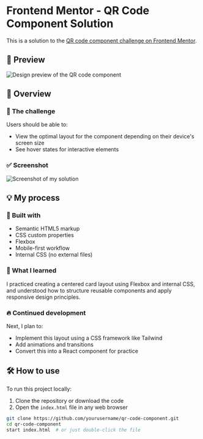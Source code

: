 # Frontend Mentor - QR Code Component Solution

This is a solution to the [QR code component challenge on Frontend Mentor](https://www.frontendmentor.io/challenges/qr-code-component-iux_sIO_H).

## 📸 Preview

![Design preview of the QR code component](./preview.jpg)

## 🚀 Overview

### 📝 The challenge

Users should be able to:

- View the optimal layout for the component depending on their device's screen size
- See hover states for interactive elements

### ✅ Screenshot

![Screenshot of my solution](./images/screenshot.png)

## 💡 My process

### 🔧 Built with

- Semantic HTML5 markup
- CSS custom properties
- Flexbox
- Mobile-first workflow
- Internal CSS (no external files)

### 🎯 What I learned

I practiced creating a centered card layout using Flexbox and internal CSS, and understood how to structure reusable components and apply responsive design principles.

### 🔥 Continued development

Next, I plan to:
- Implement this layout using a CSS framework like Tailwind
- Add animations and transitions
- Convert this into a React component for practice

## 🛠️ How to use

To run this project locally:

1. Clone the repository or download the code
2. Open the `index.html` file in any web browser

```bash
git clone https://github.com/yourusername/qr-code-component.git
cd qr-code-component
start index.html  # or just double-click the file
